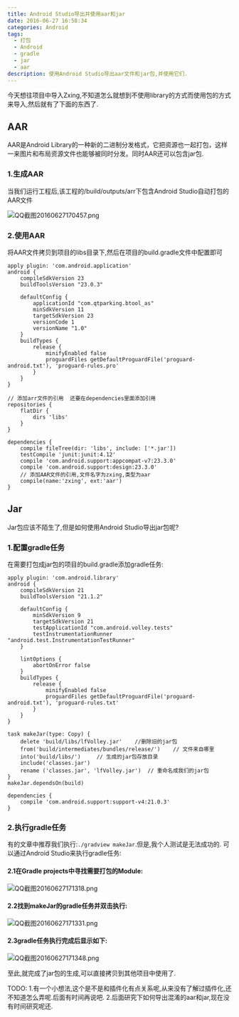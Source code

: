 ```yaml
---
title: Android Studio导出并使用aar和jar
date: 2016-06-27 16:58:34
categories: Android
tags:
  - 打包
  - Android
  - gradle
  - jar
  - aar
description: 使用Android Studio导出aar文件和jar包,并使用它们.
---
```


今天想往项目中导入Zxing,不知道怎么就想到不使用library的方式而使用包的方式来导入,然后就有了下面的东西了.

## AAR
AAR是Android Library的一种新的二进制分发格式，它把资源也一起打包，这样一来图片和布局资源文件也能够被同时分发。同时AAR还可以包含jar包.

### 1.生成AAR
当我们运行工程后,该工程的/build/outputs/arr下包含Android Studio自动打包的AAR文件

![QQ截图20160627170457.png](https://ooo.0o0.ooo/2016/06/27/5770ed996110e.png)

### 2.使用AAR

将AAR文件拷贝到项目的libs目录下,然后在项目的build.gradle文件中配置即可

	apply plugin: 'com.android.application'
	android {
	    compileSdkVersion 23
	    buildToolsVersion "23.0.3"
	
	    defaultConfig {
	        applicationId "com.qtparking.btool_as"
	        minSdkVersion 11
	        targetSdkVersion 23
	        versionCode 1
	        versionName "1.0"
	    }
	    buildTypes {
	        release {
	            minifyEnabled false
	            proguardFiles getDefaultProguardFile('proguard-android.txt'), 'proguard-rules.pro'
	        }
	    }
	}
	
	// 添加arr文件的引用  还要在dependencies里面添加引用
	repositories {
	    flatDir {
	        dirs 'libs'
	    }
	}
	
	dependencies {
	    compile fileTree(dir: 'libs', include: ['*.jar'])
	    testCompile 'junit:junit:4.12'
	    compile 'com.android.support:appcompat-v7:23.3.0'
	    compile 'com.android.support:design:23.3.0'
		// 添加AAR文件的引用,文件名字为zxing,类型为aar
	    compile(name:'zxing', ext:'aar')
	}

## Jar

Jar包应该不陌生了,但是如何使用Android Studio导出jar包呢?

### 1.配置gradle任务
在需要打包成jar包的项目的build.gradle添加gradle任务:

	apply plugin: 'com.android.library'
	android {
	    compileSdkVersion 21
	    buildToolsVersion "21.1.2"
	
	    defaultConfig {
	        minSdkVersion 9
	        targetSdkVersion 21
	        testApplicationId "com.android.volley.tests"
	        testInstrumentationRunner "android.test.InstrumentationTestRunner"
	    }
	
	    lintOptions {
	        abortOnError false
	    }
	    buildTypes {
	        release {
	            minifyEnabled false
	            proguardFiles getDefaultProguardFile('proguard-android.txt'), 'proguard-rules.txt'
	        }
	    }
	}
	
	task makeJar(type: Copy) {
	    delete 'build/libs/lfVolley.jar'	//删除旧的jar包
	    from('build/intermediates/bundles/release/')	// 文件来自哪里
	    into('build/libs/')		// 生成的jar包存放目录
	    include('classes.jar')
	    rename ('classes.jar', 'lfVolley.jar')	// 重命名成我们的jar包
	}
	makeJar.dependsOn(build)
	
	dependencies {
	    compile 'com.android.support:support-v4:21.0.3'
	}

### 2.执行gradle任务
有的文章中推荐我们执行:`./gradview makeJar`.但是,我个人测试是无法成功的.
可以通过Android Studio来执行gradle任务:

#### 2.1在Gradle projects中寻找需要打包的Module:

![QQ截图20160627171318.png](https://ooo.0o0.ooo/2016/06/27/5770efb6a04b6.png)

#### 2.2找到makeJar的gradle任务并双击执行:

![QQ截图20160627171331.png](https://ooo.0o0.ooo/2016/06/27/5770efb697f2a.png)

#### 2.3gradle任务执行完成后显示如下:

![QQ截图20160627171348.png](https://ooo.0o0.ooo/2016/06/27/5770efb6b688f.png)

至此,就完成了jar包的生成,可以直接拷贝到其他项目中使用了.

TODO:
1.有一个小想法,这个是不是和插件化有点关系呢,从来没有了解过插件化,还不知道怎么弄呢.后面有时间再说吧.
2.后面研究下如何导出混淆的aar和jar,现在没有时间研究呢还.